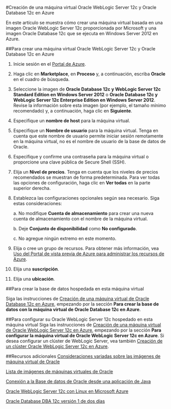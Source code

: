 <properties pageTitle="Creación de una máquina virtual Oracle WebLogic Server 12c y Oracle Database 12C en Azure" description="Revise paso a paso un ejemplo de cómo crear una imagen de Oracle WebLogic Server 12c y de Oracle Database 12c que se ejecuta en Windows Server 2012 en Microsoft Azure." services="virtual-machines" authors="bbenz" documentationCenter=""/>
<tags ms.service="virtual-machines" ms.devlang="na" ms.topic="article" ms.tgt_pltfrm="na" ms.workload="infrastructure-services" ms.date="06/22/2015" ms.author="bbenz" />

#Creación de una máquina virtual Oracle WebLogic Server 12c y Oracle Database 12c en Azure

En este artículo se muestra cómo crear una máquina virtual basada en una imagen Oracle WebLogic Server 12c proporcionada por Microsoft y una imagen Oracle Database 12c que se ejecuta en Windows Server 2012 en Azure.

##Para crear una máquina virtual Oracle WebLogic Server 12c y Oracle Database 12c en Azure

1. Inicie sesión en el [Portal de Azure](https://ms.portal.azure.com/).

2.	Haga clic en **Marketplace**, en **Proceso** y, a continuación, escriba **Oracle** en el cuadro de búsqueda.

3.	Seleccione la imagen de **Oracle Database 12c y WebLogic Server 12c Standard Edition en Windows Server 2012** o **Oracle Database 12c y WebLogic Server 12c Enterprise Edition en Windows Server 2012**. Revise la información sobre esta imagen (por ejemplo, el tamaño mínimo recomendado) y, a continuación, haga clic en **Siguiente**.

4.	Especifique un **nombre de host** para la máquina virtual.

5.	Especifique un **Nombre de usuario** para la máquina virtual. Tenga en cuenta que este nombre de usuario permite iniciar sesión remotamente en la máquina virtual, no es el nombre de usuario de la base de datos de Oracle.

6.	Especifique y confirme una contraseña para la máquina virtual o proporcione una clave pública de Secure Shell (SSH).

7.	Elija un **Nivel de precios**. Tenga en cuenta que los niveles de precios recomendados se muestran de forma predeterminada. Para ver todas las opciones de configuración, haga clic en **Ver todas** en la parte superior derecha.

8. Establezca las configuraciones opcionales según sea necesario. Siga estas consideraciones:

	a. No modifique **Cuenta de almacenamiento** para crear una nueva cuenta de almacenamiento con el nombre de la máquina virtual.

	b. Deje **Conjunto de disponibilidad** como **No configurado**.

	c. No agregue ningún extremo en este momento.

9.	Elija o cree un grupo de recursos. Para obtener más información, vea [Uso del Portal de vista previa de Azure para administrar los recursos de Azure](resource-group-portal.md).

10. Elija una **suscripción**.

11. Elija una **ubicación**.


##Para crear la base de datos hospedada en esta máquina virtual

Siga las instrucciones de [Creación de una máquina virtual de Oracle Database 12c en Azure](virtual-machines-creating-oracle-database-virtual-machine.md), empezando por la sección **Para crear la base de datos con la máquina virtual de Oracle Database 12c en Azure**.

##Para configurar su Oracle WebLogic Server 12c hospedado en esta máquina virtual
Siga las instrucciones de [Creación de una máquina virtual de Oracle WebLogic Server 12c en Azure](virtual-machines-creating-oracle-webLogic-server-12c-virtual-machine.md), empezando por la sección **Para configurar la máquina virtual de Oracle WebLogic Server 12c en Azure**. Si desea configurar un clúster de WebLogic Server, vea también [Creación de un clúster Oracle WebLogic Server 12c en Azure](virtual-machines-creating-oracle-webLogic-server-12c-cluster.md).

##Recursos adicionales
[Consideraciones variadas sobre las imágenes de máquina virtual de Oracle](miscellaneous-considerations-for-oracle-virtual-machine-images-new-article.md)

[Lista de imágenes de máquinas virtuales de Oracle](virtual-machines-oracle-list-oracle-virtual-machine-images.md)

[Conexión a la Base de datos de Oracle desde una aplicación de Java](http://docs.oracle.com/cd/E11882_01/appdev.112/e12137/getconn.htm#TDPJD136)

[Oracle WebLogic Server 12c con Linux en Microsoft Azure](http://www.oracle.com/technetwork/middleware/weblogic/learnmore/oracle-weblogic-on-azure-wp-2020930.pdf)

[Oracle Database DBA 12c versión 1 de dos días](http://docs.oracle.com/cd/E16655_01/server.121/e17643/toc.htm)

<!---HONumber=Sept15_HO3-->